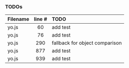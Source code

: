 ### TODOs
| Filename | line # | TODO
|:------|:------:|:------
| yo.js | 60 | add test
| yo.js | 76 | add test
| yo.js | 290 | fallback for object comparison
| yo.js | 877 | add test
| yo.js | 939 | add test